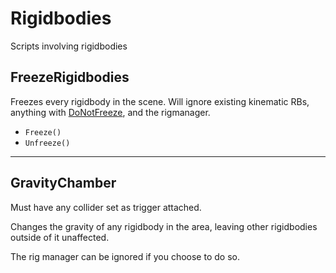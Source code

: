 # Rigidbodies
Scripts involving rigidbodies

## FreezeRigidbodies

Freezes every rigidbody in the scene. Will ignore existing kinematic RBs, anything with [DoNotFreeze](https://github.com/CarrionAndOn/TheLibraryElectric/wiki/Markers#donotfreeze), and the rigmanager.
* `Freeze()`
* `Unfreeze()`

***

## GravityChamber

Must have any collider set as trigger attached.

Changes the gravity of any rigidbody in the area, leaving other rigidbodies outside of it unaffected.

The rig manager can be ignored if you choose to do so.